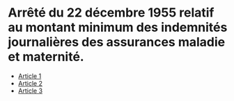 # Arrêté du 22 décembre 1955 relatif au montant minimum des indemnités journalières des assurances maladie et maternité.

- [Article 1](article-1.md)
- [Article 2](article-2.md)
- [Article 3](article-3.md)
